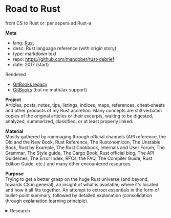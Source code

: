 # Road to Rust

from CS to Rust
or: per aspera ad Rust-a


**Meta**    
- lang: [Rust][trl]
- desc: Rust language reference (with origin story)
- type: markdown text
- repo: https://github.com/mandober/rust-debrief
- date: 2017 (start)

Rendered
- [GitBooks legacy][gbl]
- [GitBooks][gbn] (but no mathJax support)


**Project**    
Articles, posts, notes, tips, listings, indices, maps, references, cheat-sheets and other products of my Rust accretion. Many concepts are still verbatim copies of the original articles or their excerpts, waiting to be digested, analyzed, summarized, classified, or at least properly linked.

**Material**    
Mostly gathered by rummaging through official channels (API reference, the Old and the New Book, Rust Reference, The Rustonomicon, The Unstable Book, Rust by Example, The Rust Cookbook, Internals and User Forum, The Grammar, The Style guide, The Cargo Book, Rust official blog, The API Guidelines, The Error Index, RFCs, the FAQ, The Compiler Guide, Rust Edition Guide, etc.) and many other encountered resources.

**Purpose**   
Trying to get a better grasp on the huge Rust universe (and beyond, towards CS in general), an insight of what is available, where it's located and how it all fits together. An attempt to extract essentials in the form of bullet-point summary, followed by detailed explanation (consolidation through explanation learning principle).



<details>

<summary>Research</summary>

- collapsible mind-map of all std items
- well-established crates that complement std: list of canonical, de facto standard crates to comprise a mega meta-crate that re-exports paths from containing child crates mimicking and complementing std paths
- free publishing platform with Latex support

</details><br>




[gbl]: https://mandober.gitbooks.io/rust-debrief
[gbn]: https://devrev.gitbook.io/rust-debrief/
[ghr]: https://github.com/mandober/rust-debrief
[trl]: https://www.rust-lang.org/
